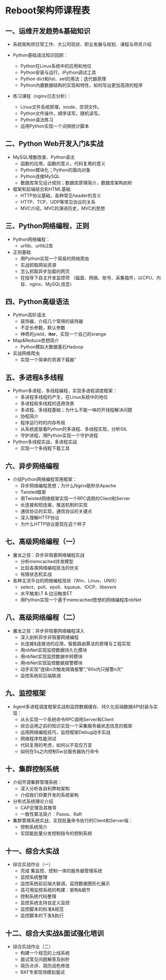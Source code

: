 # Reboot架构师课程表

## 一、运维开发趋势&基础知识
* 系统架构师日常工作、大公司现状、职业发展与规划、课程与师资介绍
* Python基础语法知识回顾：
  * Python在Linux系统中的应用和地位
  * Python安装与运行，iPython调试工具
  * Python dict和list、set的用法；迭代器原理
  * Python内置数据结构的实现和特性，如何写出更加高效的程序

* 练习课程（nginx日志分析）：
  * Linux文件系统原理，inode、空洞文件。
  * Python文件操作，顺序读写，随机读写。
  * Python语法练习
  * 运用Python实现一个词频统计脚本

## 二、Python Web开发入门&实战
* MySQL增删改查、Python语法
  * 函数的应用，函数的意义，代码复用的意义
  * Python模块化；Python的面向对象
  * Python连接MySQL
  * 数据库常见设计规则；数据库原理简介，数据库架构剖析
* 框架和前端结合和HTML基础
  * HTTP协议基础，各种常见header的含义
  * HTTP、TCP、UDP等常见协议的关系
  * MVC介绍，MVC的演进历史，MVC的思想

## 三、Python网络编程，正则
* Python网络编程：
  * urllib、urllib2库
* 正则基础
  * 用Python实现一个简易的网络爬虫
  * 实战抓取网站资源
  * 怎么抓取异步加载的网页
  * 在指导下自主开发监控项
（磁盘、网络、账号、采集插件，以CPU、内存、nginx、MySQL信息）

## 四、Python高级语法
* Python高阶语法
  * 装饰器，介绍几个常用的装饰器
  * 不定长参数，默认参数
  * 神奇的yield，__iter__，实现一个自己的xrange
* Map&Reduce思想简介
  * Python模拟大数据基石Hadoop
* 实战网络爬虫
  * 实现一个简单的资源下载器"


## 五、多进程&多线程
* Python多进程，多线程编程，实现多进程调度框架：
  * 多进程多线程的产生，在Linux系统中的地位
  * 多进程和多线程的选用场景
  * 多进程、多线程基础；为什么不能一味的开线程解决问题
  * 协程简介
  * 程序运行时的内存布局
  * 从系统底层看Python的多进程、多线程实现，分析GIL
  * 守护进程，用Python实现一个守护进程
* Python多线程实战，多进程实战
  * 实现一个多线程下载工具

## 六、异步网络编程
* 介绍Python网络编程常用框架：
  * 异步网络编程思想；为什么Nginx能秒杀Apache
  * Twisted框架
  * 用Twisted网络框架实现一个RPC调用的Client和Server
  * 长连接和短连接，推送机制的实现
  * 通信协议的实现，通信协议的关键点
  * 深入理解HTTP协议
  * 为什么HTTP协议是现在这个样子


## 七、高级网络编程（一）
* 屠龙之技：异步非阻塞网络编程实战
  * 分析memcached并发模型
  * 比较各类网络编程技法的优劣
  * 有限状态机实战
* 各种主流平台的网络编程现状（Win、Linux、UNIX）
  * select、poll、epoll、kqueue、IOCP、libevent
  * 水平触发LT & 边沿触发ET
  * 用Python实现一个基于memcached思想的网络编程库nbNet


## 八、高级网络编程（二）
* 屠龙之技：异步非阻塞网络编程深入
  * 深入剖析异步非阻塞网络编程
  * 长连接&连接池的应用，智能路由算法的原理与工程实现
  * 用nbNet实现监控数据持久化模块
  * 用nbNet实现监控数据中转模块
  * 用nbNet实现监控数据报警模块
  * 动手实现“连续n次触发阈值报警”,“60s内只报警n次”
  * 监控系统前后端联调

## 九、监控框架
* Agent多进程调度框架实战和监控数据缓存、持久化前端数据API封装与实现：
  * 从头实现一个系统命令RPC调用Server和Client
  * 综合运用之前的知识实现一个采集服务器状态信息的框架
  * 运用网络编程技巧，监控框架Debug动手实战
  * 网络程序性能测试
  * 代码复用的考虑，如何以不变应万变
  * 如何在5s之内控制5w台服务器执行命令


## 十、集群控制系统
* 介绍开源集群管理系统：
  * 深入分析各自利弊和架构
  * 介绍我们将要开发的系统架构
* 分布式系统理论介绍
  * CAP定理及其推导
  * 一致性算法简介：Paxos、Raft
* 集群管理系统实战，实现批量命令执行的Client和Server端：
  * 控制系统简介
  * 实现能批量分发控制指令的控制系统


## 十一、综合大实战
* 综合实战作业（一）
  * 完成 集监控、控制一体的服务器管理系统
  * 监控系统整理
  * 监控系统前后端大联调，监控数据图形化展示
  * 高可用监控系统的构建：架构&细节
  * 控制系统代码整理
  * 监控系统支持自定义监控
  * 监控脚本的标准&规范
  * 监控脚本的下发&执行

## 十二、综合大实战&面试强化培训
* 综合实战作业（二）
  * 构建一个规范的上线系统
  * 面试常见问题解答及剖析
  * 简历点评、简历润色修改
  * BAT专家现场模拟面试

